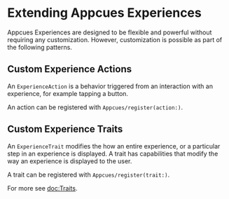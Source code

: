 # Extending Appcues Experiences

Appcues Experiences are designed to be flexible and powerful without requiring any customization. However, customization is possible as part of the following patterns.

## Custom Experience Actions

An ``ExperienceAction`` is a behavior triggered from an interaction with an experience, for example tapping a button.

An action can be registered with ``Appcues/register(action:)``.

## Custom Experience Traits

An ``ExperienceTrait`` modifies the how an entire experience, or a particular step in an experience is displayed. A trait has capabilities that modify the way an experience is displayed to the user.

A trait can be registered with ``Appcues/register(trait:)``.

For more see <doc:Traits>.
